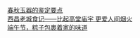  
[春秋玉器的鉴定要点](http://www.dianyue.me/archives/151/sefp2a91nk9fow00/)  
[西昌老城食记——比起高堂庙宇 更爱人间烟火](http://www.dianyue.me/archives/061/abr3a0hloqit08gl/)  
[端午节，粽子包裹着家的味道](http://www.dianyue.me/archives/742/5bvq892k7xpfht8b/)